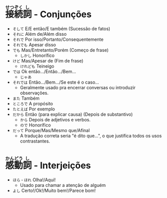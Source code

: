 # <ruby>接<rt>せつ</rt>続<rt>ぞく</rt>詞<rt>し</rt></ruby> - Conjunções

-   `そして` E/E então/E também (Sucessão de fatos)
-   `それに` Além de/Além disso
-   `それで` Por isso/Portanto/Consequentemente
-   `それでも` Apesar disso
-   `でも` Mas/Entretanto/Porém (Começo de frase)
    -   `しかし` Honorífico
-   `けど` Mas/Apesar de (Fim de frase)
    -   `けれども` Teineigo
-   `では` Ok então.../Então.../Bem...
    -   `じゃあ`
-   `それでは` Então.../Bem.../Se este é o caso...
    -   Geralmente usado pra encerrar conversas ou introduzir observações.
-   `また` Também
-   `ところで` A propósito
-   `たとえば` Por exemplo
-   `だから` Então (para explicar causa) (Depois de substantivo)
    -   `から` Depois de adjetivos e verbos.
    -   `ので` Honorífico
-   `だって` Porque/Mas/Mesmo que/Afinal
    -   A tradução correta seria "é dito que...", o que justifica todos os usos contrastantes.

# <ruby>感<rt>かん</rt>動<rt>どう</rt>詞<rt>し</rt></ruby> - Interjeições

-   `ほら・ほれ` Olha!/Aqui!
    -   Usado para chamar a atenção de alguém
-   `よし` Certo!/Ok!/Muito bem!/Parece bom!

